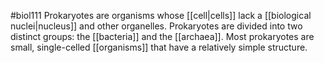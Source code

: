 #biol111 
Prokaryotes are organisms whose [[cell|cells]] lack a [[biological nuclei|nucleus]] and other organelles. Prokaryotes are divided into two distinct groups: the [[bacteria]] and the [[archaea]]. Most prokaryotes are small, single-celled [[organisms]] that have a relatively simple structure. 